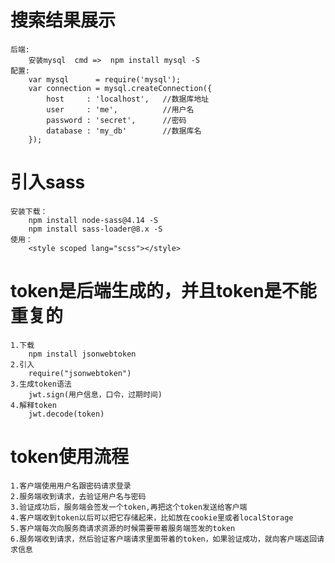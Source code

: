 # 搜索结果展示
    后端:
        安装mysql  cmd =>  npm install mysql -S
    配置:
        var mysql      = require('mysql');
        var connection = mysql.createConnection({
            host     : 'localhost',   //数据库地址
            user     : 'me',          //用户名
            password : 'secret',      //密码
            database : 'my_db'        //数据库名
        });
# 引入sass
    安装下载：
        npm install node-sass@4.14 -S
        npm install sass-loader@8.x -S
    使用：
        <style scoped lang="scss"></style>
# token是后端生成的，并且token是不能重复的
    1.下载
        npm install jsonwebtoken
    2.引入
        require("jsonwebtoken")
    3.生成token语法
        jwt.sign(用户信息，口令，过期时间)
    4.解释token
        jwt.decode(token)

# token使用流程
    1.客户端使用用户名跟密码请求登录
    2.服务端收到请求，去验证用户名与密码
    3.验证成功后，服务端会签发一个token,再把这个token发送给客户端
    4.客户端收到token以后可以把它存储起来，比如放在cookie里或者localStorage
    5.客户端每次向服务商请求资源的时候需要带着服务端签发的token
    6.服务端收到请求，然后验证客户端请求里面带着的token，如果验证成功，就向客户端返回请求信息
